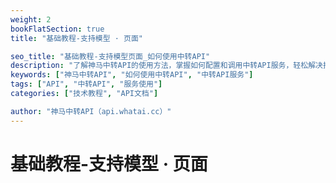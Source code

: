 ```yaml
---
weight: 2
bookFlatSection: true
title: "基础教程-支持模型 · 页面"

seo_title: "基础教程-支持模型页面_如何使用中转API"
description: "了解神马中转API的使用方法，掌握如何配置和调用中转API服务，轻松解决接口调用难题。"
keywords: ["神马中转API", "如何使用中转API", "中转API服务"]
tags: ["API", "中转API", "服务使用"]
categories: ["技术教程", "API文档"]

author: "神马中转API（api.whatai.cc）"
---
```


# 基础教程-支持模型 · 页面